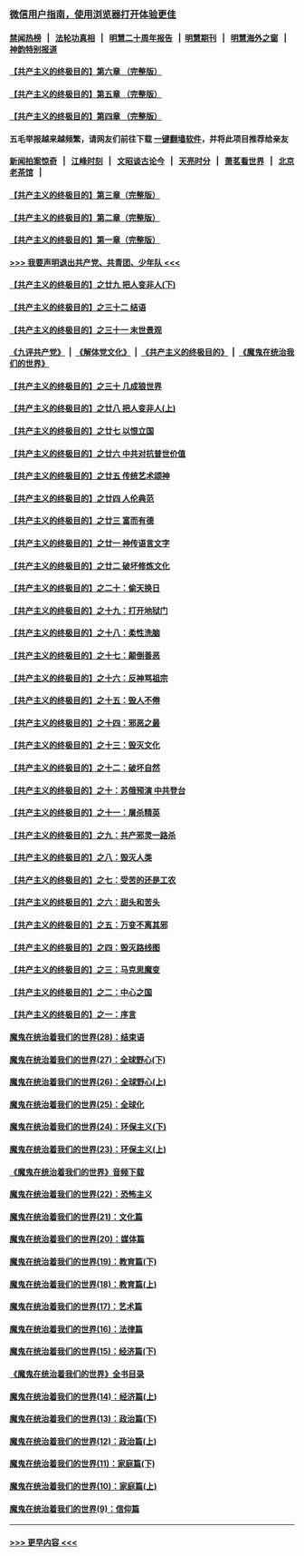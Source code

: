 ### [微信用户指南，使用浏览器打开体验更佳](https://github.com/gfw-breaker/banned-news1/blob/master/indexes/wechat-guide.md?t=0)
#### [禁闻热榜](热点新闻.md?t=0)  &nbsp;&nbsp;|&nbsp;&nbsp; [法轮功真相](https://github.com/gfw-breaker/truth/blob/master/README.md?t=0) &nbsp;&nbsp;|&nbsp;&nbsp; [明慧二十周年报告](https://github.com/gfw-breaker/mh-reports/blob/master/README.md?t=0) &nbsp;&nbsp;|&nbsp;&nbsp;[明慧期刊](https://github.com/gfw-breaker/mh-qikan) &nbsp;&nbsp;|&nbsp;&nbsp; [明慧海外之窗](https://github.com/gfw-breaker/mh-news/blob/master/README.md?t=0) &nbsp;&nbsp;|&nbsp;&nbsp; [神韵特别报道](https://github.com/gfw-breaker/mh-news/blob/master/shenyun.md?t=0)
#### [【共产主义的终极目的】第六章 （完整版）](../pages/nsc422/n11428913.md?t=02161702) 
#### [【共产主义的终极目的】第五章 （完整版）](../pages/nsc422/n11428912.md?t=02161702) 
#### [【共产主义的终极目的】第四章 （完整版）](../pages/nsc422/n11428907.md?t=02161702) 
#### 五毛举报越来越频繁，请网友们前往下载 [一键翻墙软件](https://github.com/gfw-breaker/ssr-accounts)，并将此项目推荐给亲友
#### [新闻拍案惊奇](https://github.com/gfw-breaker/banned-news1/blob/master/pages/link4.md) &nbsp;&nbsp;|&nbsp;&nbsp; [江峰时刻](https://github.com/gfw-breaker/banned-news1/blob/master/pages/link4.md) &nbsp;&nbsp;|&nbsp;&nbsp; [文昭谈古论今](https://github.com/gfw-breaker/banned-news1/blob/master/pages/link4.md) &nbsp;&nbsp;|&nbsp;&nbsp; [天亮时分](https://github.com/gfw-breaker/banned-news1/blob/master/pages/link4.md) &nbsp;&nbsp;|&nbsp;&nbsp; [萧茗看世界](https://github.com/gfw-breaker/banned-news1/blob/master/pages/link4.md) &nbsp;&nbsp;|&nbsp;&nbsp; [北京老茶馆](https://github.com/gfw-breaker/banned-news1/blob/master/pages/link4.md) &nbsp;&nbsp;|&nbsp;&nbsp; 
#### [【共产主义的终极目的】第三章（完整版）](../pages/nsc422/n11428848.md?t=02161702) 
#### [【共产主义的终极目的】第二章（完整版）](../pages/nsc422/n11428831.md?t=02161702) 
#### [【共产主义的终极目的】第一章（完整版）](../pages/nsc422/n11417651.md?t=02161702) 
#### [>>> 我要声明退出共产党、共青团、少年队 <<<](https://github.com/begood0513/goodnews/blob/master/quit/letter.md) 
#### [【共产主义的终极目的】之廿九 把人变非人(下)](../pages/nsc422/n11344140.md?t=02161702) 
#### [【共产主义的终极目的】之三十二 结语](../pages/nsc422/n11360535.md?t=02161702) 
#### [【共产主义的终极目的】之三十一 末世景观](../pages/nsc422/n11351129.md?t=02161702) 
#### [《九评共产党》](https://github.com/begood0513/9ping.md/blob/master/README.md) &nbsp;|&nbsp; [《解体党文化》](../../../../jtdwh.md/blob/master/README.md)  &nbsp;|&nbsp; [《共产主义的终极目的》](../../../../gczydzjmd.md/blob/master/README.md) &nbsp;|&nbsp; [《魔鬼在统治我们的世界》](../../../../mgztzwmdsj.md/blob/master/README.md) 
#### [【共产主义的终极目的】之三十 几成狼世界](../pages/nsc422/n11348280.md?t=02161702) 
#### [【共产主义的终极目的】之廿八 把人变非人(上)](../pages/nsc422/n11340492.md?t=02161702) 
#### [【共产主义的终极目的】之廿七 以恨立国](../pages/nsc422/n11336944.md?t=02161702) 
#### [【共产主义的终极目的】之廿六 中共对抗普世价值](../pages/nsc422/n11324785.md?t=02161702) 
#### [【共产主义的终极目的】之廿五 传统艺术颂神](../pages/nsc422/n11296396.md?t=02161702) 
#### [【共产主义的终极目的】之廿四 人伦典范](../pages/nsc422/n11296397.md?t=02161702) 
#### [【共产主义的终极目的】之廿三 富而有德](../pages/nsc422/n11283598.md?t=02161702) 
#### [【共产主义的终极目的】之廿一 神传语言文字](../pages/nsc422/n11263265.md?t=02161702) 
#### [【共产主义的终极目的】之廿二 破坏修炼文化](../pages/nsc422/n11245728.md?t=02161702) 
#### [【共产主义的终极目的】之二十：偷天换日](../pages/nsc422/n11238846.md?t=02161702) 
#### [【共产主义的终极目的】之十九：打开地狱门](../pages/nsc422/n11206376.md?t=02161702) 
#### [【共产主义的终极目的】之十八：柔性洗脑](../pages/nsc422/n11199994.md?t=02161702) 
#### [【共产主义的终极目的】之十七：颠倒善恶](../pages/nsc422/n11179782.md?t=02161702) 
#### [【共产主义的终极目的】之十六：反神骂祖宗](../pages/nsc422/n11166798.md?t=02161702) 
#### [【共产主义的终极目的】之十五：毁人不倦](../pages/nsc422/n11166792.md?t=02161702) 
#### [【共产主义的终极目的】之十四：邪恶之最](../pages/nsc422/n11150249.md?t=02161702) 
#### [【共产主义的终极目的】之十三：毁灭文化](../pages/nsc422/n11135227.md?t=02161702) 
#### [【共产主义的终极目的】之十二：破坏自然](../pages/nsc422/n11135214.md?t=02161702) 
#### [【共产主义的终极目的】之十：苏俄预演 中共登台](../pages/nsc422/n11118424.md?t=02161702) 
#### [【共产主义的终极目的】之十一：屠杀精英](../pages/nsc422/n11118442.md?t=02161702) 
#### [【共产主义的终极目的】之九：共产邪灵一路杀](../pages/nsc422/n11114139.md?t=02161702) 
#### [【共产主义的终极目的】之八：毁灭人类](../pages/nsc422/n11108503.md?t=02161702) 
#### [【共产主义的终极目的】之七：受苦的还是工农](../pages/nsc422/n11101809.md?t=02161702) 
#### [【共产主义的终极目的】之六：甜头和苦头](../pages/nsc422/n11096971.md?t=02161702) 
#### [【共产主义的终极目的】之五：万变不离其邪](../pages/nsc422/n11091285.md?t=02161702) 
#### [【共产主义的终极目的】之四：毁灭路线图](../pages/nsc422/n11086284.md?t=02161702) 
#### [【共产主义的终极目的】之三：马克思魔变](../pages/nsc422/n11061941.md?t=02161702) 
#### [【共产主义的终极目的】之二：中心之国](../pages/nsc422/n11047728.md?t=02161702) 
#### [【共产主义的终极目的】之一：序言](../pages/nsc422/n11086077.md?t=02161702) 
#### [魔鬼在统治着我们的世界(28)：结束语](../pages/nsc422/n10936246.md?t=02161702) 
#### [魔鬼在统治着我们的世界(27)：全球野心(下)](../pages/nsc422/n10928319.md?t=02161702) 
#### [魔鬼在统治着我们的世界(26)：全球野心(上)](../pages/nsc422/n10900318.md?t=02161702) 
#### [魔鬼在统治着我们的世界(25)：全球化](../pages/nsc422/n10788205.md?t=02161702) 
#### [魔鬼在统治着我们的世界(24)：环保主义(下)](../pages/nsc422/n10695307.md?t=02161702) 
#### [魔鬼在统治着我们的世界(23)：环保主义(上)](../pages/nsc422/n10688613.md?t=02161702) 
#### [《魔鬼在统治着我们的世界》音频下载](../pages/nsc422/n10635553.md?t=02161702) 
#### [魔鬼在统治着我们的世界(22)：恐怖主义](../pages/nsc422/n10614727.md?t=02161702) 
#### [魔鬼在统治着我们的世界(21)：文化篇](../pages/nsc422/n10597706.md?t=02161702) 
#### [魔鬼在统治着我们的世界(20)：媒体篇](../pages/nsc422/n10586579.md?t=02161702) 
#### [魔鬼在统治着我们的世界(19)：教育篇(下)](../pages/nsc422/n10564808.md?t=02161702) 
#### [魔鬼在统治着我们的世界(18)：教育篇(上)](../pages/nsc422/n10526970.md?t=02161702) 
#### [魔鬼在统治着我们的世界(17)：艺术篇](../pages/nsc422/n10499093.md?t=02161702) 
#### [魔鬼在统治着我们的世界(16)：法律篇](../pages/nsc422/n10485969.md?t=02161702) 
#### [魔鬼在统治着我们的世界(15)：经济篇(下)](../pages/nsc422/n10469975.md?t=02161702) 
#### [《魔鬼在统治着我们的世界》全书目录](../pages/nsc422/n10464261.md?t=02161702) 
#### [魔鬼在统治着我们的世界(14)：经济篇(上)](../pages/nsc422/n10457370.md?t=02161702) 
#### [魔鬼在统治着我们的世界(13)：政治篇(下)](../pages/nsc422/n10448270.md?t=02161702) 
#### [魔鬼在统治着我们的世界(12)：政治篇(上)](../pages/nsc422/n10444576.md?t=02161702) 
#### [魔鬼在统治着我们的世界(11)：家庭篇(下)](../pages/nsc422/n10440961.md?t=02161702) 
#### [魔鬼在统治着我们的世界(10)：家庭篇(上)](../pages/nsc422/n10435448.md?t=02161702) 
#### [魔鬼在统治着我们的世界(9)：信仰篇](../pages/nsc422/n10432159.md?t=02161702) 

----
#### [ >>> 更早内容 <<< ](../indexes/nsc422-earlier.md)
